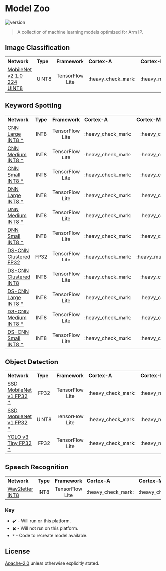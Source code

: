 # Model Zoo 
![version](https://img.shields.io/badge/version-20.12-0091BD)
> A collection of machine learning models optimized for Arm IP.


## Image Classification

<table>
    <tr>
        <th width="250" style="text-align:left">Network</th>
        <th width="100" style="text-align:left">Type</th>
        <th width="160" style="text-align:left">Framework</th>
        <th width="100" style="text-align:left">Cortex-A</th>
        <th width="100" style="text-align:left">Cortex-M</th>
        <th width="100" style="text-align:left">Mali GPU</th>
        <th width="100" style="text-align:left">Ethos U</th>
    </tr>
    <tr>
        <td><a href="models/image_classification/mobilenet_v2_1.0_224/tflite_uint8">MobileNet v2 1.0 224 UINT8</a></td>
        <td align="center">UINT8</td>
        <td align="center">TensorFlow Lite</td>
        <td align="center">:heavy_check_mark:</td>
        <td align="center">:heavy_multiplication_x:</td>
        <td align="center">:heavy_check_mark:</td>
        <td align="center">:heavy_check_mark:</td>
    </tr>
</table>

## Keyword Spotting

<table>
    <tr>
        <th width="250" style="text-align:left">Network</th>
        <th width="100" style="text-align:left">Type</th>
        <th width="160" style="text-align:left">Framework</th>
        <th width="100" style="text-align:left">Cortex-A</th>
        <th width="100" style="text-align:left">Cortex-M</th>
        <th width="100" style="text-align:left">Mali GPU</th>
        <th width="100" style="text-align:left">Ethos U</th>
    </tr>
    <tr>
        <td><a href="models/keyword_spotting/cnn_large/tflite_int8">CNN Large INT8 *</a></td>
        <td align="center">INT8</td>
        <td align="center">TensorFlow Lite</td>
        <td align="center">:heavy_check_mark:</td>
        <td align="center">:heavy_check_mark:</td>
        <td align="center">:heavy_check_mark:</td>
        <td align="center">:heavy_check_mark:</td>
    </tr>
    <tr>
        <td><a href="models/keyword_spotting/cnn_medium/tflite_int8">CNN Medium INT8 *</a></td>
        <td align="center">INT8</td>
        <td align="center">TensorFlow Lite</td>
        <td align="center">:heavy_check_mark:</td>
        <td align="center">:heavy_check_mark:</td>
        <td align="center">:heavy_check_mark:</td>
        <td align="center">:heavy_check_mark:</td>
    </tr>
    <tr>
        <td><a href="models/keyword_spotting/cnn_small/tflite_int8">CNN Small INT8 *</a></td>
        <td align="center">INT8</td>
        <td align="center">TensorFlow Lite</td>
        <td align="center">:heavy_check_mark:</td>
        <td align="center">:heavy_check_mark:</td>
        <td align="center">:heavy_check_mark:</td>
        <td align="center">:heavy_check_mark:</td>
    </tr>
    <tr>
        <td><a href="models/keyword_spotting/dnn_large/tflite_int8">DNN Large INT8 *</a></td>
        <td align="center">INT8</td>
        <td align="center">TensorFlow Lite</td>
        <td align="center">:heavy_check_mark:</td>
        <td align="center">:heavy_check_mark:</td>
        <td align="center">:heavy_check_mark:</td>
        <td align="center">:heavy_check_mark:</td>
    </tr>
    <tr>
        <td><a href="models/keyword_spotting/dnn_medium/tflite_int8">DNN Medium INT8 *</a></td>
        <td align="center">INT8</td>
        <td align="center">TensorFlow Lite</td>
        <td align="center">:heavy_check_mark:</td>
        <td align="center">:heavy_check_mark:</td>
        <td align="center">:heavy_check_mark:</td>
        <td align="center">:heavy_check_mark:</td>
    </tr>
    <tr>
        <td><a href="models/keyword_spotting/dnn_small/tflite_int8">DNN Small INT8 *</a></td>
        <td align="center">INT8</td>
        <td align="center">TensorFlow Lite</td>
        <td align="center">:heavy_check_mark:</td>
        <td align="center">:heavy_check_mark:</td>
        <td align="center">:heavy_check_mark:</td>
        <td align="center">:heavy_check_mark:</td>
    </tr>
    <tr>
        <td><a href="models/keyword_spotting/ds_cnn_large/tflite_clustered_fp32">DS-CNN Clustered FP32</a></td>
        <td align="center">FP32</td>
        <td align="center">TensorFlow Lite</td>
        <td align="center">:heavy_check_mark:</td>
        <td align="center">:heavy_multiplication_x:</td>
        <td align="center">:heavy_check_mark:</td>
        <td align="center">:heavy_multiplication_x:</td>
    </tr>
    <tr>
        <td><a href="models/keyword_spotting/ds_cnn_large/tflite_clustered_int8">DS-CNN Clustered INT8</a></td>
        <td align="center">INT8</td>
        <td align="center">TensorFlow Lite</td>
        <td align="center">:heavy_check_mark:</td>
        <td align="center">:heavy_check_mark:</td>
        <td align="center">:heavy_check_mark:</td>
        <td align="center">:heavy_check_mark:</td>
    </tr>
    <tr>
        <td><a href="models/keyword_spotting/ds_cnn_large/tflite_int8">DS-CNN Large INT8 *</a></td>
        <td align="center">INT8</td>
        <td align="center">TensorFlow Lite</td>
        <td align="center">:heavy_check_mark:</td>
        <td align="center">:heavy_check_mark:</td>
        <td align="center">:heavy_check_mark:</td>
        <td align="center">:heavy_check_mark:</td>
    </tr>
    <tr>
        <td><a href="models/keyword_spotting/ds_cnn_medium/tflite_int8">DS-CNN Medium INT8 *</a></td>
        <td align="center">INT8</td>
        <td align="center">TensorFlow Lite</td>
        <td align="center">:heavy_check_mark:</td>
        <td align="center">:heavy_check_mark:</td>
        <td align="center">:heavy_check_mark:</td>
        <td align="center">:heavy_check_mark:</td>
    </tr>
    <tr>
        <td><a href="models/keyword_spotting/ds_cnn_small/tflite_int8">DS-CNN Small INT8 *</a></td>
        <td align="center">INT8</td>
        <td align="center">TensorFlow Lite</td>
        <td align="center">:heavy_check_mark:</td>
        <td align="center">:heavy_check_mark:</td>
        <td align="center">:heavy_check_mark:</td>
        <td align="center">:heavy_check_mark:</td>
    </tr>
</table>

## Object Detection

<table>
    <tr>
        <th width="250" style="text-align:left">Network</th>
        <th width="100" style="text-align:left">Type</th>
        <th width="160" style="text-align:left">Framework</th>
        <th width="100" style="text-align:left">Cortex-A</th>
        <th width="100" style="text-align:left">Cortex-M</th>
        <th width="100" style="text-align:left">Mali GPU</th>
        <th width="100" style="text-align:left">Ethos U</th>
    </tr>
    <tr>
        <td><a href="models/object_detection/ssd_mobilenet_v1/tflite_fp32">SSD MobileNet v1 FP32 *</a></td>
        <td align="center">FP32</td>
        <td align="center">TensorFlow Lite</td>
        <td align="center">:heavy_check_mark:</td>
        <td align="center">:heavy_multiplication_x:</td>
        <td align="center">:heavy_check_mark:</td>
        <td align="center">:heavy_multiplication_x:</td>
    </tr>
    <tr>
        <td><a href="models/object_detection/ssd_mobilenet_v1/tflite_uint8">SSD MobileNet v1 FP32 *</a></td>
        <td align="center">UINT8</td>
        <td align="center">TensorFlow Lite</td>
        <td align="center">:heavy_check_mark:</td>
        <td align="center">:heavy_multiplication_x:</td>
        <td align="center">:heavy_check_mark:</td>
        <td align="center">:heavy_multiplication_x:</td>
    </tr>
    <tr>
        <td><a href="models/object_detection/yolo_v3_tiny/tflite_fp32">YOLO v3 Tiny FP32 *</a></td>
        <td align="center">FP32</td>
        <td align="center">TensorFlow Lite</td>
        <td align="center">:heavy_check_mark:</td>
        <td align="center">:heavy_multiplication_x:</td>
        <td align="center">:heavy_check_mark:</td>
        <td align="center">:heavy_multiplication_x:</td>
    </tr>
</table>

## Speech Recognition

<table>
    <tr>
        <th width="250" style="text-align:left">Network</th>
        <th width="100" style="text-align:left">Type</th>
        <th width="160" style="text-align:left">Framework</th>
        <th width="100" style="text-align:left">Cortex-A</th>
        <th width="100" style="text-align:left">Cortex-M</th>
        <th width="100" style="text-align:left">Mali GPU</th>
        <th width="100" style="text-align:left">Ethos U</th>
    </tr>
    <tr>
        <td><a href="models/speech_recognition/wav2letter/tflite_int8">Wav2letter INT8</a></td>
        <td align="center">INT8</td>
        <td align="center">TensorFlow Lite</td>
        <td align="center">:heavy_check_mark:</td>
        <td align="center">:heavy_check_mark:</td>
        <td align="center">:heavy_check_mark:</td>
        <td align="center">:heavy_check_mark:</td>
    </tr>
</table>

### Key
* :heavy_check_mark: - Will run on this platform.
* :heavy_multiplication_x: - Will not run on this platform.
* `*` - Code to recreate model available.


## License
[Apache-2.0](https://spdx.org/licenses/Apache-2.0.html) unless otherwise explicitly stated.


